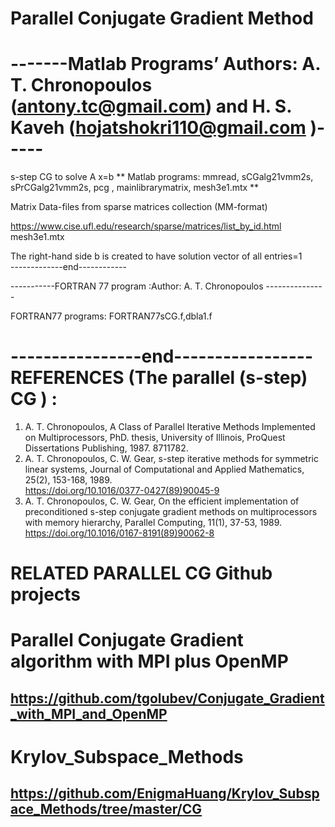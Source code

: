 
Parallel Conjugate Gradient Method 
=====================================

-------Matlab Programs’ Authors: A. T. Chronopoulos (antony.tc@gmail.com) and H. S. Kaveh (hojatshokri110@gmail.com )-----    
=====================================
 s-step CG to solve A x=b 
** Matlab programs: mmread, sCGalg21vmm2s, sPrCGalg21vmm2s, pcg , mainlibrarymatrix, mesh3e1.mtx **

 Matrix Data-files from sparse matrices collection (MM-format) 
 
 https://www.cise.ufl.edu/research/sparse/matrices/list_by_id.html              
   mesh3e1.mtx 
   
The right-hand side b is created to have solution vector of all entries=1  
-------------end------------

-----------FORTRAN 77 program :Author:  A. T. Chronopoulos ---------------

FORTRAN77 programs: FORTRAN77sCG.f,dbla1.f

----------------end----------------- 
REFERENCES (The parallel  (s-step) CG )  :
==============================================
1. A. T. Chronopoulos, A Class of Parallel Iterative Methods Implemented on Multiprocessors,  PhD. thesis,  University of Illinois, ProQuest Dissertations Publishing, 1987. 8711782. 
2. A. T. Chronopoulos, C. W. Gear, s-step iterative methods for symmetric linear systems, 
 Journal of Computational and Applied Mathematics, 25(2), 153-168, 1989.  
https://doi.org/10.1016/0377-0427(89)90045-9      
3. A. T. Chronopoulos, C. W. Gear, On the efficient implementation of preconditioned s-step conjugate gradient methods on multiprocessors  with memory hierarchy, Parallel Computing, 11(1),  37-53, 1989.  
https://doi.org/10.1016/0167-8191(89)90062-8       

RELATED PARALLEL CG Github projects
==============================================
Parallel Conjugate Gradient algorithm with MPI plus OpenMP
===========================================================
https://github.com/tgolubev/Conjugate_Gradient_with_MPI_and_OpenMP
---------------------------------------------------------------------

Krylov_Subspace_Methods
=========================================================

https://github.com/EnigmaHuang/Krylov_Subspace_Methods/tree/master/CG
----------------------------------------------------------------------

